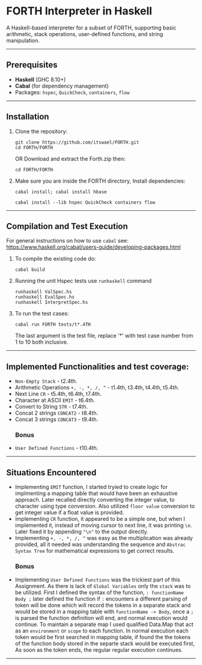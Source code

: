 # FORTH Interpreter in Haskell

A Haskell-based interpreter for a subset of FORTH, supporting basic arithmetic, stack operations, user-defined functions, and string manipulation.

---

## **Prerequisites**
- **Haskell** (GHC 8.10+)
- **Cabal** (for dependency management)
- Packages: `hspec`, `QuickCheck`, `containers`, `flow`

---

## **Installation**
1. Clone the repository:
   ```
   git clone https://github.com/itswael/FORTH.git
   cd FORTH/FORTH
   ```
   OR
   Download and extract the Forth.zip then:
   ```
   cd FORTH/FORTH
   ```
2. Make sure you are inside the FORTH directory, Install dependencies:
    ```
    cabal install; cabal install hbase
    ```
   ```
   cabal install --lib hspec QuickCheck containers flow
   ```
---

## **Compilation and Test Execution**

For general instructions on how to use `cabal` see: https://www.haskell.org/cabal/users-guide/developing-packages.html

1. To compile the existing code do:
    ```
    cabal build
    ```
2. Running the unit Hspec tests use `runhaskell` command
    ```
    runhaskell ValSpec.hs
    runhaskell EvalSpec.hs
    runhaskell InterpretSpec.hs
    ```
3. To run the test cases:
    ```
    cabal run FORTH tests/t*.4TH
    ```
    The last argument is the test file, replace '*' with test case number from 1 to 10 both inclusive.
---

## Implemented Functionalities and test coverage:
* `Non-Empty Stack`                     - t2.4th.
* Arithmetic Operations `+, -, *, /, ^` - t1.4th, t3.4th, t4.4th, t5.4th.
* Next Line `CR`                        - t5.4th, t6.4th, t7.4th.
* Character at ASCII `EMIT`             - t6.4th.
* Convert to String `STR`               - t7.4th.
* Concat 2 strings `CONCAT2`            - t8.4th.
* Concat 3 strings `CONCAT3`            - t9.4th.
  ### Bonus
* `User Defined Functions`              - t10.4th.

---

## Situations Encountered
* Implementing `EMIT` function, I started tryied to create logic for implmenting a mapping table that would have been an exhaustive approach. Later recalled directly converting the integer value,
  to character using type conversion. Also utilized `floor value` conversion to get integer value if a float value is provided.
* Implementing `CR` function, it appeared to be a simple one, but when I implemented it, instead of moving cursor to next line, it was printing `\n`. Later fixed it by appending `"\n"` to the output directly.
* Implementing `+, -, *, /, ^` was easy as the multiplication was already provided, all it needed was understanding the sequence and `Abstrac Syntax Tree` for mathematical expressions to get correct results.
  ### Bonus
* Implementing `User Defined Functions` was the trickiest part of this Assignment. As there is lack of `Global Variables` only the `stack` was to be utilized. First I defined the syntax of the function,
  `: functionName Body ;` later defined the function if `:` encounters a different parsing of token will be done which will record the tokens in a separate stack and would be stored in a mapping table with
  `functionName -> Body`, once a `;` is parsed the function definition will end,
  and normal execution would continue. To maintain a separate map I used qualified Data.Map that act as an `environment` or `scope` to each function.
  In normal execution each token would be first searched in mapping table, if found the the tokens of the function body stored in the separte stack would be executed first, As soon as the token ends, the regular
  regular execution continues.
---
